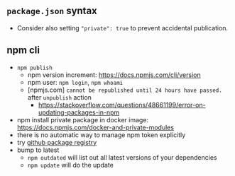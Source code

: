 
## `package.json` syntax
- Consider also setting `"private": true` to prevent accidental publication.


## npm cli
- `npm publish`
    - npm version increment: https://docs.npmjs.com/cli/version
    - npm user: `npm login`,  `npm whoami`
    - [npmjs.com] `cannot be republished until 24 hours have passed.` after `unpublish` action
        - https://stackoverflow.com/questions/48661199/error-on-updating-packages-in-npm
- npm install private package in docker image: https://docs.npmjs.com/docker-and-private-modules
- there is no automatic way to manage npm token explicitly
- try [github package registry](https://help.github.com/en/articles/configuring-npm-for-use-with-github-package-registry)
- bump to latest
    - `npm outdated` will list out all latest versions of your dependencies
    - `npm update` will do the update
